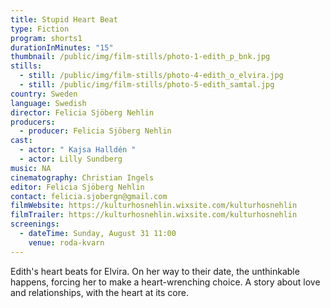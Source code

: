 ```yaml
---
title: Stupid Heart Beat
type: Fiction
program: shorts1
durationInMinutes: "15"
thumbnail: /public/img/film-stills/photo-1-edith_p_bnk.jpg
stills:
  - still: /public/img/film-stills/photo-4-edith_o_elvira.jpg
  - still: /public/img/film-stills/photo-5-edith_samtal.jpg
country: Sweden
language: Swedish
director: Felicia Sjöberg Nehlin
producers:
  - producer: Felicia Sjöberg Nehlin
cast:
  - actor: " Kajsa Halldén "
  - actor: Lilly Sundberg
music: NA
cinematography: Christian Ingels
editor: Felicia Sjöberg Nehlin
contact: felicia.sjobergn@gmail.com
filmWebsite: https://kulturhosnehlin.wixsite.com/kulturhosnehlin
filmTrailer: https://kulturhosnehlin.wixsite.com/kulturhosnehlin
screenings:
  - dateTime: Sunday, August 31 11:00
    venue: roda-kvarn
---
```

Edith's heart beats for Elvira. On her way to their date, the unthinkable happens, forcing her to make a heart-wrenching choice. A story about love and relationships, with the heart at its core.